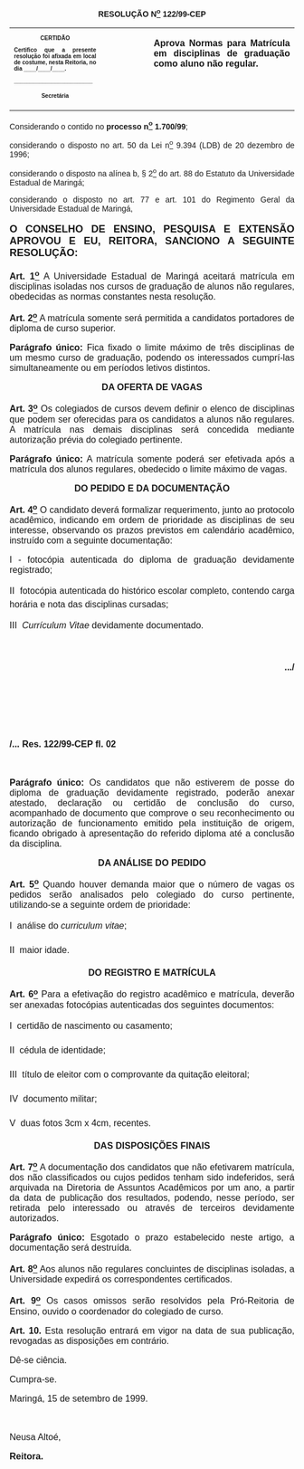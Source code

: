 <BODY>

<B><FONT FACE="Arial"><P ALIGN="CENTER">RESOLU&Ccedil;&Atilde;O  N<U><SUP>o</U></SUP> 122/99-CEP</P>
<P ALIGN="JUSTIFY"></P></B></FONT>
<TABLE CELLSPACING=0 BORDER=0 CELLPADDING=7 WIDTH=621>
<TR><TD WIDTH="32%" VALIGN="TOP">
<B><FONT FACE="Arial" SIZE=1><P ALIGN="CENTER">CERTID&Atilde;O</P>
<P ALIGN="JUSTIFY">   Certifico que a presente resolu&ccedil;&atilde;o foi afixada em local de costume, nesta Reitoria, no dia ____/____/____.</P>
<P ALIGN="JUSTIFY"></P>
<P ALIGN="JUSTIFY">_________________________</P>
<P ALIGN="CENTER">Secret&aacute;ria</B></FONT></TD>
<TD WIDTH="17%" VALIGN="TOP">&nbsp;</TD>
<TD WIDTH="52%" VALIGN="TOP">
<B><FONT FACE="Arial"><P ALIGN="JUSTIFY">Aprova Normas para Matr&iacute;cula em disciplinas de gradua&ccedil;&atilde;o como aluno n&atilde;o regular.</B></FONT></TD>
</TR>
</TABLE>

<FONT FACE="Arial"><P ALIGN="JUSTIFY"></P>
<P ALIGN="JUSTIFY">&#9;Considerando o contido no <B>processo n<U><SUP>o</U></SUP> 1.700/99</B>;</P>
<P ALIGN="JUSTIFY">&#9;considerando o disposto no art. 50 da Lei n<U><SUP>o</U></SUP> 9.394 (LDB) de 20 dezembro de 1996;</P>
<P ALIGN="JUSTIFY">considerando o disposto na al&iacute;nea b, § 2<U><SUP>o</U></SUP> do art. 88 do Estatuto da Universidade Estadual de Maring&aacute;;</P>
<P ALIGN="JUSTIFY">&#9;considerando o disposto no art. 77 e art. 101 do Regimento Geral da Universidade Estadual de Maring&aacute;,</P>
<B><P ALIGN="JUSTIFY"></P>
</FONT><FONT FACE="Arial" SIZE=4><P ALIGN="JUSTIFY">O CONSELHO DE ENSINO, PESQUISA E EXTENS&Atilde;O APROVOU E EU, REITORA, SANCIONO A SEGUINTE RESOLU&Ccedil;&Atilde;O:</P>
</FONT><FONT FACE="Arial" SIZE=3><P ALIGN="JUSTIFY"></P>
</B><P ALIGN="JUSTIFY">&#9;<B>Art. 1<U><SUP>o</B></U></SUP> A Universidade Estadual de Maring&aacute; aceitar&aacute; matr&iacute;cula em disciplinas isoladas nos cursos de gradua&ccedil;&atilde;o de alunos n&atilde;o regulares, obedecidas as normas constantes nesta resolu&ccedil;&atilde;o.</P>
<P ALIGN="JUSTIFY">&#9;<B>Art. 2<U><SUP>o</B></U></SUP> A matr&iacute;cula somente ser&aacute; permitida a candidatos portadores de diploma de curso superior.</P>
<P ALIGN="JUSTIFY">&#9;<B>Par&aacute;grafo &uacute;nico:</B> Fica fixado o limite m&aacute;ximo de tr&ecirc;s disciplinas de um mesmo curso de gradua&ccedil;&atilde;o, podendo os interessados cumpr&iacute;-las simultaneamente ou em per&iacute;odos letivos distintos.</P>
<P ALIGN="JUSTIFY"></P>
<B><P ALIGN="CENTER">DA OFERTA DE VAGAS</P>
<P ALIGN="JUSTIFY"></P>
<P ALIGN="JUSTIFY">&#9;Art. 3<U><SUP>o</B></U></SUP> Os colegiados de cursos devem definir o elenco de disciplinas que podem ser oferecidas para os candidatos a alunos n&atilde;o regulares. A matr&iacute;cula nas demais disciplinas ser&aacute; concedida mediante autoriza&ccedil;&atilde;o pr&eacute;via do colegiado pertinente.</P>
<P ALIGN="JUSTIFY">&#9;<B>Par&aacute;grafo &uacute;nico:</B> A matr&iacute;cula somente poder&aacute; ser efetivada ap&oacute;s a matr&iacute;cula dos alunos regulares, obedecido o limite m&aacute;ximo de vagas.</P>
<P ALIGN="JUSTIFY"></P>
<B><P ALIGN="CENTER">DO PEDIDO E DA DOCUMENTA&Ccedil;&Atilde;O</P>
</B><P ALIGN="JUSTIFY"></P>
<P ALIGN="JUSTIFY">&#9;<B>Art. 4<U><SUP>o</B></U></SUP> O candidato dever&aacute; formalizar requerimento, junto ao protocolo acad&ecirc;mico, indicando em ordem de prioridade as disciplinas de seu interesse, observando os prazos previstos em calend&aacute;rio acad&ecirc;mico, instru&iacute;do com a seguinte documenta&ccedil;&atilde;o:</P>
<P ALIGN="JUSTIFY">&#9;I - fotoc&oacute;pia autenticada do diploma de gradua&ccedil;&atilde;o devidamente registrado;</P>
<P ALIGN="JUSTIFY">&#9;II  fotoc&oacute;pia autenticada do hist&oacute;rico escolar completo, contendo carga hor&aacute;ria e nota das disciplinas cursadas;</P>
<P ALIGN="JUSTIFY">&#9;III  <I>Curr&iacute;culum Vitae</I> devidamente documentado.</P>
<P ALIGN="JUSTIFY"></P>
<P ALIGN="JUSTIFY">&nbsp;</P>
<B><P ALIGN="RIGHT">.../</P>
</B><P ALIGN="JUSTIFY"></P>
<P ALIGN="JUSTIFY">&nbsp;</P>
<P ALIGN="JUSTIFY">&nbsp;</P>
<P ALIGN="JUSTIFY">&nbsp;</P>
<B><P ALIGN="JUSTIFY">/... Res. 122/99-CEP&#9;&#9;&#9;&#9;&#9;&#9;&#9;&#9;&#9;          fl. 02</P>
</B><P ALIGN="JUSTIFY"></P>
<P ALIGN="JUSTIFY">&nbsp;</P>
<P ALIGN="JUSTIFY">&#9;<B>Par&aacute;grafo &uacute;nico:</B> Os candidatos que n&atilde;o estiverem de posse do diploma de gradua&ccedil;&atilde;o devidamente registrado, poder&atilde;o anexar atestado, declara&ccedil;&atilde;o ou certid&atilde;o de conclus&atilde;o do curso, acompanhado de documento que comprove o seu reconhecimento ou autoriza&ccedil;&atilde;o de funcionamento emitido pela institui&ccedil;&atilde;o de origem, ficando obrigado &agrave; apresenta&ccedil;&atilde;o do referido diploma at&eacute; a conclus&atilde;o da disciplina.</P>
<P ALIGN="JUSTIFY"></P>
<B><P ALIGN="CENTER">DA AN&Aacute;LISE DO PEDIDO</P>
</B><P ALIGN="JUSTIFY"></P>
<P ALIGN="JUSTIFY">&#9;<B>Art. 5<U><SUP>o</B></U></SUP> Quando houver demanda maior que o n&uacute;mero de vagas os pedidos ser&atilde;o analisados pelo colegiado do curso pertinente, utilizando-se a seguinte ordem de prioridade:</P>
<P ALIGN="JUSTIFY">&#9;I  an&aacute;lise do <I>curriculum vitae</I>;</P>
<P ALIGN="JUSTIFY">&#9;II  maior idade.</P>
<P ALIGN="JUSTIFY"></P>
<B><P ALIGN="CENTER">DO REGISTRO E MATR&Iacute;CULA</P>
<P ALIGN="JUSTIFY"></P>
<P ALIGN="JUSTIFY">&#9;Art. 6<U><SUP>o</B></U></SUP> Para a efetiva&ccedil;&atilde;o do registro acad&ecirc;mico e matr&iacute;cula, dever&atilde;o ser anexadas fotoc&oacute;pias autenticadas dos seguintes documentos:</P>
<P ALIGN="JUSTIFY">&#9;I  certid&atilde;o de nascimento ou casamento; </P>
<P ALIGN="JUSTIFY">&#9;II  c&eacute;dula de identidade;</P>
<P ALIGN="JUSTIFY">&#9;III  t&iacute;tulo de eleitor com o comprovante da quita&ccedil;&atilde;o eleitoral;</P>
<P ALIGN="JUSTIFY">&#9;IV  documento militar;</P>
<P ALIGN="JUSTIFY">&#9;V  duas fotos 3cm x 4cm, recentes.</P>
<P ALIGN="JUSTIFY"></P>
<B><P ALIGN="CENTER">DAS DISPOSI&Ccedil;&Otilde;ES FINAIS</P>
<P ALIGN="JUSTIFY"></P>
<P ALIGN="JUSTIFY">&#9;Art. 7<U><SUP>o</B></U></SUP> A documenta&ccedil;&atilde;o dos candidatos que n&atilde;o efetivarem matr&iacute;cula, dos n&atilde;o classificados ou cujos pedidos tenham sido indeferidos, ser&aacute; arquivada na Diretoria de Assuntos Acad&ecirc;micos por um ano, a partir da data de publica&ccedil;&atilde;o dos resultados, podendo, nesse per&iacute;odo, ser retirada pelo interessado ou atrav&eacute;s de terceiros devidamente autorizados.</P>
<P ALIGN="JUSTIFY">&#9;<B>Par&aacute;grafo &uacute;nico:</B> Esgotado o prazo estabelecido neste artigo, a documenta&ccedil;&atilde;o ser&aacute; destru&iacute;da.</P>
<P ALIGN="JUSTIFY">&#9;<B>Art. 8<U><SUP>o</B></U></SUP> Aos alunos n&atilde;o regulares concluintes de disciplinas isoladas, a Universidade expedir&aacute; os correspondentes certificados.</P>
<P ALIGN="JUSTIFY">&#9;<B>Art. 9<U><SUP>o</B></U></SUP> Os casos omissos ser&atilde;o resolvidos pela Pr&oacute;-Reitoria de Ensino, ouvido o coordenador do colegiado de curso.</P>
<B><P ALIGN="JUSTIFY">&#9;Art. 10.</B> Esta resolu&ccedil;&atilde;o entrar&aacute; em vigor na data de sua publica&ccedil;&atilde;o, revogadas as disposi&ccedil;&otilde;es em contr&aacute;rio.</P>
<P ALIGN="JUSTIFY">&#9;D&ecirc;-se ci&ecirc;ncia.</P>
<P ALIGN="JUSTIFY">&#9;Cumpra-se.</P>
<P ALIGN="JUSTIFY">&#9;&#9;&#9;&#9;&#9;&#9;&#9;Maring&aacute;, 15 de setembro de 1999.</P>
<P ALIGN="JUSTIFY"></P>
<P ALIGN="JUSTIFY">&nbsp;</P>
<P ALIGN="JUSTIFY">&#9;&#9;&#9;&#9;&#9;&#9;&#9;Neusa Alto&eacute;,</P>
<P ALIGN="JUSTIFY">&#9;&#9;&#9;&#9;&#9;&#9;&#9;<B>Reitora.</P></B></FONT></BODY>
